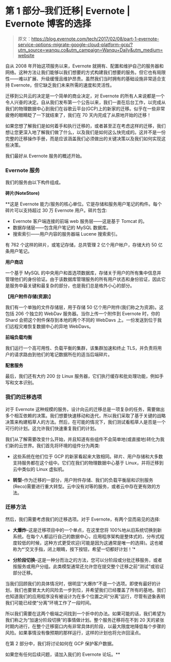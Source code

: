 # 第 1 部分–我们迁移| Evernote | Evernote 博客的选择

> 原文：<https://blog.evernote.com/tech/2017/02/08/part-1-evernote-service-options-migrate-google-cloud-platform-gcp/?utm_source=wanqu.co&utm_campaign=Wanqu+Daily&utm_medium=website>

自从 2008 年开始这项服务以来，Evernote 就拥有、配置和维护自己的服务器和网络。这种方法让我们能够以我们想要的方式构建我们想要的服务。但它也有局限性——难以扩展、升级缓慢且维护昂贵。虽然我们当时拥有的基础设施非常适合支持 Evernote，但它缺乏我们未来所需的速度和灵活性。

迁移到公共云的决定是一个简单的商业决定，对 Evernote 的所有人来说都是一个令人兴奋的决定。自从我们发布第一个公告以来，我们一直在后台工作，以完成从我们的物理数据中心到我们在谷歌云平台(GCP)上的新家的迁移。似乎在一些非常疲倦的眼睛眨了一下就结束了，我们在 70 天内完成了从原地开始的迁移！

如果您想了解我们是如何着手和执行迁移的，或者甚至正在考虑这样的迁移，我们想让您更深入地了解我们做了什么，以及我们是如何这么快完成的。这并不是一份完整的迁移操作手册，而是应该涵盖我们必须做出的关键决策以及我们如何实现这些决策。

我们最好从 Evernote 服务的概述开始。

### Evernote 服务

我们的服务由以下构件组成。

**碎片(NoteStore)**

 **这是 Evernote 能力/服务的核心单位。它是存储和服务用户笔记的构件。每个碎片可以支持超过 30 万 Evernote 用户。碎片包含:

*   Evernote 客户端连接的前端 web 服务层——这是基于 Tomcat 的。
*   数据存储层——包含用户笔记的 MySQL 数据库。
*   搜索索引——用户内容的服务器端 Lucene 搜索索引。

有 762 个这样的碎片，或笔记存储，总共管理 2 亿个用户帐户，存储大约 50 亿条用户笔记。

**用户商店**

一个基于 MySQL 的中央用户和首选项数据库，存储关于用户的所有集中信息并管理他们的身份验证。由于该数据库管理服务的所有用户状态和身份验证，因此它是服务中最关键和最复杂的部分，也是我们总是格外小心的部分。

**【用户附件存储(资源)】**

我们有一个单独的文件存储层，用于存储 50 亿个用户附件(我们称之为资源)。这包括 206 个独立的 WebDav 服务器。当你上传一个附件到 Evernote 时，你的 Shard 会把这个附件保存到本地的两个不同的 WebDavs 上。一份发送到位于我们远程灾难恢复数据中心的异地 WebDavs。

**前端负载均衡**

我们运行一个高可用性、负载平衡的集群，该集群加速和终止 TLS，并负责将用户的请求路由到他们的笔记数据所在的适当后端碎片。

**配套服务**

最后，我们还有大约 200 台 Linux 服务器，它们执行缓存和批处理功能，例如手写和文本识别。

### 我们的迁移选项

对于 Evernote 这种规模的服务，设计向云的迁移总是一项复杂的任务，需要做出多个相互依赖的决策。我们想要快速移动和迭代，所以我们采取了基于关键的战略决策来构建稻草人的方法。然后，在可能的情况下，我们测试看稻草人是否是一个可行的计划。这允许我们快速重复我们的计划。

我们从了解需要改变什么开始，并且知道有些组件不会简单地(或直接地)转化为我们新的云世界。我们首先将环境的组件分为两类:

*   这些系统在他们位于 GCP 的新家看起来大致相同。碎片、用户存储和大多数支持服务都在这个组中。它们在我们的物理数据中心基于 Linux，并将迁移到云中类似的 Linux 虚拟机。

*   **转型**–作为迁移的一部分，用户附件存储、我们的负载平衡层和识别服务(Reco)需要进行重大转型。云中没有对等的服务，或者云中存在更有效的方法。

### 迁移方法

然后，我们需要考虑我们的迁移选项。对于 Evernote，有两个显而易见的选择:

*   **大爆炸**–这是迁移项目中的一个单点，在这里您将 100%地从旧系统切换到新系统。在每个人都运行自己的数据中心，应用程序架构是整体式的，分布式程度较低的时候，这种方式更受欢迎(可能是因为这通常是唯一的选择)。这也被称为*‘交叉手指，闭上眼睛，按下按钮，希望一切都好计划！’*

*   **分阶段切换**–这是一种分而治之的方法，您可以分阶段或分批迁移服务，或者按服务或用户分组。此类模型通常还允许您在提交整个迁移之前“测试”或验证部分迁移。

当我们回顾我们的具体情况时，很明显“大爆炸”不是一个选项。即使有最好的计划，我们也要冒太大的风险去一步到位，并希望我们已经覆盖了所有的基地。我们也知道我们的应用程序没有被设计为在多个位置之间“分离”运行，尽管有迹象表明我们可能已经使“分离”环境工作了一段时间。

所以我们需要在这两个极端之间找到一个折中的办法。如果可能的话，我们希望为我们称之为“加速分阶段切换”的事情做计划。整个服务迁移将在不到 20 天的紧张时期内进行，在整个迁移窗口内有非常具体的阶段，以最大限度地降低每个步骤的风险。如果事情没有像预期的那样运行，这样的计划也将允许回滚点。

在第 2 部分中，我们将讨论如何在 GCP 保护客户数据。

如果您有任何后续问题，请加入我们的 Evernote 论坛。**